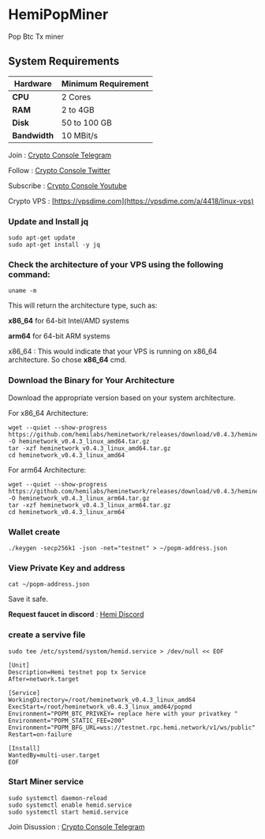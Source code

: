 # HemiPopMiner
Pop Btc Tx miner

## System Requirements

| **Hardware** | **Minimum Requirement** |
|--------------|-------------------------|
| **CPU**      | 2 Cores                 |
| **RAM**      | 2 to 4GB                |
| **Disk**     | 50 to 100 GB            |
| **Bandwidth**| 10 MBit/s               |

Join : [Crypto Console Telegram](https://t.me/cryptoconsol)

Follow : [Crypto Console Twitter](https://www.x.com/cryptoconsol)

Subscribe : [Crypto Console Youtube](https://www.youtube.com/@cryptoconsole)

Crypto VPS : [https://vpsdime.com](https://vpsdime.com/a/4418/linux-vps)

### Update and Install jq
```
sudo apt-get update
sudo apt-get install -y jq
```

### Check the architecture of your VPS using the following command:
```
uname -m
```
This will return the architecture type, such as:

**x86_64** for 64-bit Intel/AMD systems

**arm64** for 64-bit ARM systems


x86_64 : This would indicate that your VPS is running on x86_64 architecture. So chose **x86_64** cmd.

### Download the Binary for Your Architecture
Download the appropriate version based on your system architecture.

For x86_64 Architecture:

```
wget --quiet --show-progress https://github.com/hemilabs/heminetwork/releases/download/v0.4.3/heminetwork_v0.4.3_linux_amd64.tar.gz -O heminetwork_v0.4.3_linux_amd64.tar.gz
tar -xzf heminetwork_v0.4.3_linux_amd64.tar.gz
cd heminetwork_v0.4.3_linux_amd64
```
For arm64 Architecture:

```
wget --quiet --show-progress https://github.com/hemilabs/heminetwork/releases/download/v0.4.3/heminetwork_v0.4.3_linux_arm64.tar.gz -O heminetwork_v0.4.3_linux_arm64.tar.gz
tar -xzf heminetwork_v0.4.3_linux_arm64.tar.gz
cd heminetwork_v0.4.3_linux_arm64
```

### Wallet create
```
./keygen -secp256k1 -json -net="testnet" > ~/popm-address.json
```
### View Private Key and address
```
cat ~/popm-address.json
```

Save it safe.

**Request faucet in discord** : [Hemi Discord](https://discord.gg/hemixyz)

### create a servive file
```
sudo tee /etc/systemd/system/hemid.service > /dev/null << EOF

[Unit]
Description=Hemi testnet pop tx Service
After=network.target

[Service]
WorkingDirectory=/root/heminetwork_v0.4.3_linux_amd64
ExecStart=/root/heminetwork_v0.4.3_linux_amd64/popmd
Environment="POPM_BTC_PRIVKEY= replace here with your privatkey "
Environment="POPM_STATIC_FEE=200"
Environment="POPM_BFG_URL=wss://testnet.rpc.hemi.network/v1/ws/public"
Restart=on-failure

[Install]
WantedBy=multi-user.target
EOF
```
### Start Miner service
```
sudo systemctl daemon-reload
sudo systemctl enable hemid.service
sudo systemctl start hemid.service
```

Join Disussion : [Crypto Console Telegram](https://t.me/cryptoconsol)
